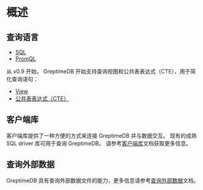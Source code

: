 # 概述

## 查询语言

- [SQL](./sql.md)
- [PromQL](promql.md)

从 v0.9 开始， GreptimeDB 开始支持查询视图和公共表表达式（CTE），用于简化查询语句：

* [View](./view.md)
* [公共表表达式（CTE）](./cte.md)

## 客户端库

客户端库提供了一种方便的方式来连接 GreptimeDB 并与数据交互。
现有的成熟 SQL driver 库可用于查询 GreptimeDB。
请参考[客户端库](/user-guide/ingest-data/for-iot/grpc-sdks/overview.md)文档获取更多信息。

## 查询外部数据

GreptimeDB 具有查询外部数据文件的能力，更多信息请参考[查询外部数据](./query-external-data.md)文档。
